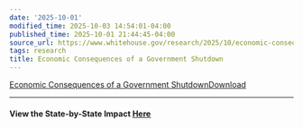 ```yaml
---
date: '2025-10-01'
modified_time: 2025-10-03 14:54:01-04:00
published_time: 2025-10-01 21:44:45-04:00
source_url: https://www.whitehouse.gov/research/2025/10/economic-consequences-of-a-government-shutdown/
tags: research
title: Economic Consequences of a Government Shutdown
---
```

 
<a
href="https://www.whitehouse.gov/wp-content/uploads/2025/10/Economic-Consequences-of-a-Government-Shutdown-4.pdf"
id="wp-block-file--media-228b5fff-6b5a-4111-91da-c803693852ae">Economic
Consequences of a Government Shutdown</a><a
href="https://www.whitehouse.gov/wp-content/uploads/2025/10/Economic-Consequences-of-a-Government-Shutdown-4.pdf"
aria-describedby="wp-block-file--media-228b5fff-6b5a-4111-91da-c803693852ae"
download="">Download</a>

------------------------------------------------------------------------

#### View the State-by-State Impact [<span style="text-decoration: underline">Here</span>](https://www.whitehouse.gov/government-shutdown-clock/)
